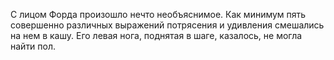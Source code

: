 С лицом Форда произошло нечто необъяснимое. Как минимум пять совершенно различных выражений потрясения и удивления смешались на нем в кашу. Его левая нога, поднятая в шаге, казалось, не могла найти пол.
